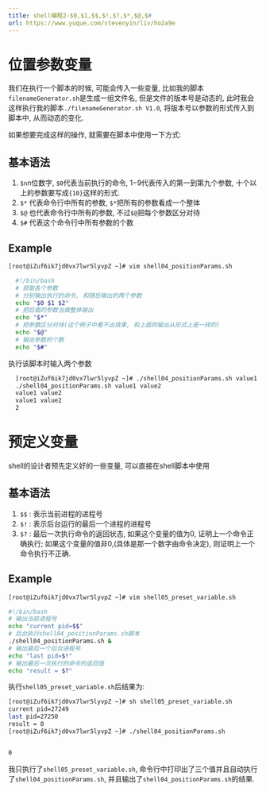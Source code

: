 ```yaml
---
title: shell编程2-$0,$1,$$,$!,$?,$*,$@,$#
url: https://www.yuque.com/stevenyin/liv/ho2a9e
---
```


<a name="c37c6119"></a>

# 位置参数变量

我们在执行一个脚本的时候, 可能会传入一些变量, 比如我的脚本`filenameGenerator.sh`是生成一组文件名, 但是文件的版本号是动态的, 此时我会这样执行我的脚本`./filenameGenerator.sh V1.0`, 将版本号以参数的形式传入到脚本中, 从而动态的变化.

如果想要完成这样的操作, 就需要在脚本中使用一下方式:

<a name="c4dd9766"></a>

## 基本语法

1. `$n`n位数字, `$0`代表当前执行的命令, $1-$9代表传入的第一到第九个参数, 十个以上的参数要写成`{10}`这样的形式.
2. `$*` 代表命令行中所有的参数, `$*`把所有的参数看成一个整体
3. `$@` 也代表命令行中所有的参数, 不过`$@`把每个参数区分对待
4. `$#` 代表这个命令行中所有参数的个数

<a name="Example"></a>

## Example

```sh
[root@iZuf6ik7jd0vx7lwr5lyvpZ ~]# vim shell04_positionParams.sh
```

```sh
  #!/bin/bash
  # 获取各个参数
  # 分别输出执行的命令, 和随后输出的两个参数
  echo "$0 $1 $2"
  # 把后面的参数当做整体输出
  echo "$*"
  # 把参数区分对待(这个例子中看不出效果, 和上面的输出从形式上是一样的)
  echo "$@"
  # 输出参数的个数
  echo "$#"
```

执行该脚本时输入两个参数

```sh
  [root@iZuf6ik7jd0vx7lwr5lyvpZ ~]# ./shell04_positionParams.sh value1 value2
  ./shell04_positionParams.sh value1 value2
  value1 value2
  value1 value2
  2
```

<a name="8c19b91a"></a>

# 预定义变量

shell的设计者预先定义好的一些变量, 可以直接在shell脚本中使用

<a name="c4dd9766-1"></a>

## 基本语法

1. `$$` : 表示当前进程的进程号
2. `$!` : 表示后台运行的最后一个进程的进程号
3. `$?` : 最后一次执行命令的返回状态, 如果这个变量的值为0, 证明上一个命令正确执行; 如果这个变量的值非0,(具体是那一个数字由命令决定), 则证明上一个命令执行不正确.

<a name="Example-1"></a>

## Example

```sh
[root@iZuf6ik7jd0vx7lwr5lyvpZ ~]# vim shell05_preset_variable.sh
```

```sh
#!/bin/bash
# 输出当前进程号
echo "current pid=$$"
# 后台执行shell04_positionParams.sh脚本
./shell04_positionParams.sh &
# 输出最后一个后台进程号
echo "last pid=$!"
# 输出最后一次执行的命令的返回值
echo "result = $?"
```

执行`shell05_preset_variable.sh`后结果为:

```sh
[root@iZuf6ik7jd0vx7lwr5lyvpZ ~]# sh shell05_preset_variable.sh
current pid=27249
last pid=27250
result = 0
[root@iZuf6ik7jd0vx7lwr5lyvpZ ~]# ./shell04_positionParams.sh


0
```

我只执行了`shell05_preset_variable.sh`, 命令行中打印出了三个值并且自动执行了`shell04_positionParams.sh`, 并且输出了`shell04_positionParams.sh`的结果.
